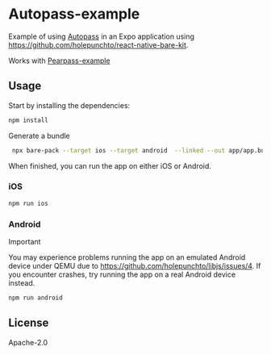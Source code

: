 # Autopass-example

Example of using [Autopass](https://github.com/holepunchto/autopass) in an Expo application using <https://github.com/holepunchto/react-native-bare-kit>.

Works with [Pearpass-example](https://github.com/holepunchto/pearpass-example/)

## Usage

Start by installing the dependencies:

```sh
npm install
```

Generate a bundle

```sh
 npx bare-pack --target ios --target android  --linked --out app/app.bundle.mjs backend/backend.mjs
```

When finished, you can run the app on either iOS or Android.

### iOS

```sh
npm run ios
```

### Android

> [!IMPORTANT]  
> You may experience problems running the app on an emulated Android device under QEMU due to https://github.com/holepunchto/libjs/issues/4. If you encounter crashes, try running the app on a real Android device instead.

```sh
npm run android
```

## License

Apache-2.0
